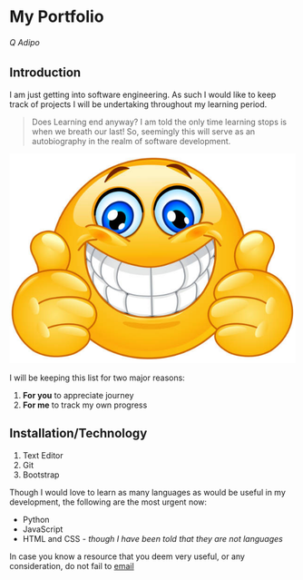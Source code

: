 # My Portfolio

###### Q Adipo

## Introduction
I am just getting into software engineering. As such I would like to keep track of projects I will be undertaking throughout my learning period.

> Does Learning end anyway? I am told the only time learning stops is when we breath our last! So, seemingly this will serve as an autobiography in the realm of software development.

![Let's keep *learning!*](smile.jpg)

I will be keeping this list for two major reasons:
1. **For you** to appreciate journey
2. **For me** to track my own progress

## Installation/Technology
1. Text Editor
2. Git
3. Bootstrap

Though I would love to learn as many languages as would be useful in my development, the following are the most urgent now:
- Python
- JavaScript
- HTML and CSS - *though I have been told that they are not languages*

In case you know a resource that you deem very useful, or any consideration, do not fail to [email](https://web.facebook.com/)
